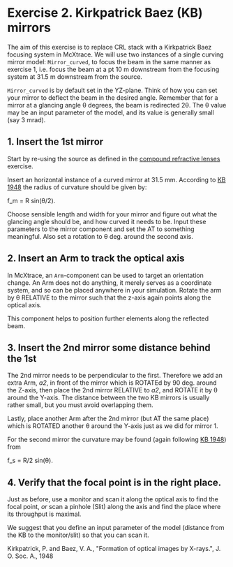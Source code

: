 # Exercise 2. Kirkpatrick Baez (KB) mirrors
The aim of this exercise is to replace CRL stack with a Kirkpatrick Baez focusing system in McXtrace. We will use two instances of a single curving mirror model: `Mirror_curved`, to focus
the beam in the same manner as exercise 1, i.e. focus the beam at a pt 10 m
downstream from the focusing system at 31.5 m downstream from the source.

`Mirror_curved` is by default set in the YZ-plane. Think of how you can set your
mirror to deflect the beam in the desired angle. Remember that for a mirror
at a glancing angle &theta; degrees, the beam is redirected 2&theta;. The &theta; value may be an input parameter of the model, and its value is generally small (say 3 mrad).

## 1. Insert the 1st mirror
Start by re-using the source as defined in the [compound refractive lenses](../1_CRLs/README.md) exercise.

Insert an horizontal instance of a curved mirror at 31.5 mm. According to [KB 1948] the radius of curvature should be given by:

f_m = R sin(&theta;/2). 

Choose sensible length and width for your mirror and figure out what the glancing angle should be, and how curved it needs to be.
Input these parameters to the mirror component and set the AT to something meaningful. Also set a rotation to &theta; deg. around the second axis.

## 2. Insert an Arm to track the optical axis
In McXtrace, an `Arm`-component can be used to target an orientation change. An Arm does not do anything, it merely serves as a coordinate system, and so can be placed anywhere in your simulation.
Rotate the arm by &theta; RELATIVE to the mirror such that the z-axis again points along the optical axis.

This component helps to position further elements along the reflected beam.

## 3. Insert the 2nd mirror some distance behind the 1st
The 2nd mirror needs to be perpendicular to the first. Therefore we add an extra Arm, *a2*, in front of the mirror which is ROTATEd by 90 deg. around the Z-axis, then place the 2nd mirror RELATIVE to *a2*, and ROTATE it by &theta; around the Y-axis. The distance between the two KB mirrors is usually rather small, but you must avoid overlapping them.

Lastly, place another Arm after the 2nd mirror (but AT the same place) which is ROTATED another &theta; around the Y-axis just as we did for mirror 1. 

For the second mirror the curvature may be found (again following [KB 1948]) from

f_s = R/2 sin(&theta;).

## 4. Verify that the focal point is in the right place.
Just as before, use a monitor and scan it along the optical axis to find the focal point, _or_ scan a pinhole (Slit) along the axis and find the place where its throughput is maximal.

We suggest that you define an input parameter of the model (distance from the KB to the monitor/slit) so that you can scan it.


[KB 1948]: https://www.ncbi.nlm.nih.gov/pubmed/18883922
Kirkpatrick, P. and Baez, V. A., "Formation of optical images by X-rays.", J. O. Soc. A., 1948
